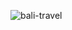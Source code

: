 ![bali-travel](https://github.com/sandriirawan/Bali-Travel/assets/80002249/6a0c237c-6592-43da-95da-c8e320af9b4a)
